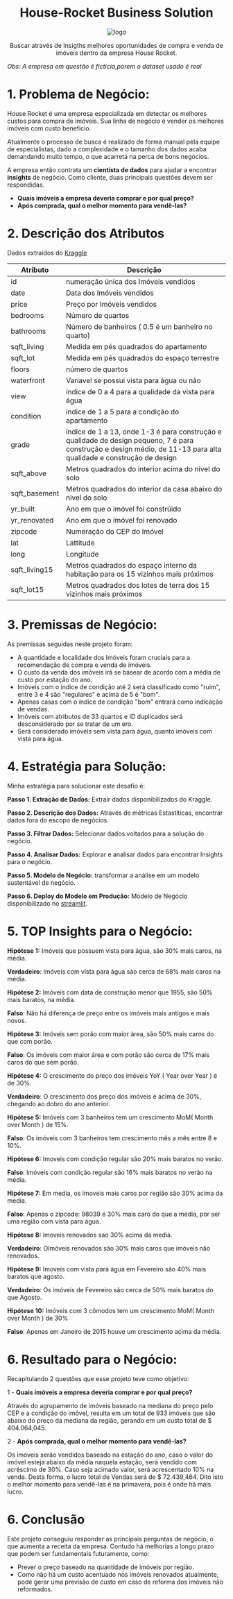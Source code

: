 <h1 align="center">House-Rocket Business Solution</h1>

<p align="center">
<img src="https://user-images.githubusercontent.com/102424643/206324286-beb786a2-5e2b-4ee4-a04e-84f92a9549b2.JPG" alt="logo" style="zoom:100%;" />

<p align="center">Buscar através de Insigths melhores oportunidades de compra e venda de imóveis dentro da empresa House Rocket.</p> 

  *Obs: A empresa em questão é ficticia,porem o dataset usado é real*

# 1. **Problema de Negócio:**

House Rocket é uma empresa especializada em detectar os melhores custos para compra de imóveis. Sua linha de negócio é vender os melhores imóveis com custo beneficio.

Atualmente o processo de busca é realizado de forma manual pela equipe de especialistas, dado a complexidade e o tamanho dos dados acaba demandando muito tempo, o que acarreta na perca de bons negócios.

A empresa então contrata um **cientista de dados** para ajudar a encontrar **insights** de negócio. Como cliente, duas principais questões devem ser respondidas.

  - **Quais imóveis a empresa deveria comprar e por qual preço?**
  - **Após comprada, qual o melhor momento para vendê-las?** 

# 2. **Descrição dos Atributos**

Dados extraídos do [Kraggle](https://www.kaggle.com/datasets/harlfoxem/housesalesprediction)

| Atributo | Descrição |
|---|---|
| id | numeração única dos Imóveis vendidos|
| date | Data dos Imóveis vendidos |
| price | Preço por Imóveis vendidos |
| bedrooms | Número de quartos |
| bathrooms | Número de banheiros ( 0.5 é um banheiro no quarto)|
| sqft_living | Medida em pés quadrados do apartamento |
| sqft_lot | Medida em pés quadrados do espaço terrestre |
| floors | número de quartos |
| waterfront | Variavel se possui vista para água ou não |
| view | índice de 0 a 4 para a qualidade da vista para água |
| condition  | índice de 1 a 5 para a condição do apartamento |
| grade  | índice de 1 a 13, onde 1-3 é para construção e  qualidade de design pequeno, 7 é para construção e design médio, de 11-13 para alta qualidade e construção     de design |
| sqft_above | Metros quadrados do interior acima do nivel do solo |
| sqft_basement | Metros quadrados do interior da casa abaixo do nivel do solo |
| yr_built | Ano em que o imóvel foi constrúido |
| yr_renovated | Ano em que o imóvel foi renovado |
| zipcode | Numeração do CEP do Imóvel |
| lat | Lattitude |
| long | Longitude |
| sqft_living15 | Metros quadrados do espaço interno da habitação para os 15 vizinhos mais próximos |
| sqft_lot15 | Metros quadrados dos lotes de terra dos 15 vizinhos mais próximos |




# 3. **Premissas de Negócio:**

As premissas seguidas neste projeto foram:

- A quantidade e localidade dos Imóveis foram cruciais para a recomendação de compra e venda de imóveis.
- O custo da venda dos imóveis irá se basear de acordo com a média de custo por estação do ano.
- Imóveis com o índice de condição até 2 será classificado como "ruim", entre 3 e 4 são "regulares" e acima de 5 é "bom".
- Apenas casas com o índice de condição "bom" entrará como indicação de vendas.
- Imóveis com atributos de 33 quartos e ID duplicados será desconsiderado por se tratar de um ero.
- Será considerado imóveis sem vista para água, quanto imóveis com vista para água.


# 4. **Estratégia para Solução:**

Minha estratégia para solucionar este desafio é:

**Passo 1. Extração de Dados:** Extrair dados disponibilizados do Kraggle.

**Passo 2. Descrição dos Dados:** Através de métricas Estastíticas, encontrar dados fora do escopo de negócios.

**Passo 3. Filtrar Dados:** Selecionar dados voltados para a solução do negócio.

**Passo 4. Analisar Dados:** Explorar e analisar dados para encontrar Insights para o negócio.

**Passo 5. Modelo de Negócio:** transformar a análise em um modelo sustentável de negócio.

**Passo 6. Deploy do Modelo em Produção:** Modelo de Negócio disponibilizado no [streamlit](https://valdir1291-house-sales-house-sale-10oabc.streamlit.app/).


# 5. **TOP Insights para o Negócio:**

**Hipótese 1:** Imóveis que possuem vista para água, são 30% mais caros, na média.

**Verdadeiro**: Imóveis com vista para água são cerca de 68% mais caros na média.

**Hipótese 2:** Imóveis com data de construção menor que 1955, são 50% mais baratos, na média.

**Falso**: Não há diferença de preço entre os imóveis mais antigos e mais novos.

**Hipótese 3:** Imóveis sem porão com maior área, são 50% mais caros do que com porão.

**Falso**: Os imóveis com maior área e com porão são cerca de 17% mais caros do que sem porão.

**Hipótese 4:** O crescimento do preço dos imóveis YoY ( Year over Year ) é de 30%.

**Verdadeiro**: O crescimento dos preço dos imóveis é acima de 30%, chegando ao dobro do ano anterior.

**Hipótese 5:** Imóveis com 3 banheiros tem um crescimento MoM( Month over Month ) de 15%.

**Falso**: Os imóveis com 3 banheiros tem crescimento mês a mês entre 8 e 10%.

**Hipótese 6:** Imoveis com condição regular são 20% mais baratos no verão.

**Falso**: Imóveis com condição regular são 16% mais baratos no verão na média.

**Hipótese 7:** Em media, os imoveis mais caros por região são 30% acima da media.

**Falso**: Apenas o zipcode: 98039 é 30% mais caro do que a média, por ser uma região com vista para água.

**Hipótese 8:** imoveis renovados sao 30% acima da media.

**Verdadeiro**: OImóveis renovados são 30% mais caros que imóveis não renovados.

**Hipótese 9:** Imoveis com vista para água em Fevereiro são 40% mais baratos que agosto.

**Verdadeiro**: Os imóveis de Fevereiro são cerca de 50% mais baratos do que Agosto.

**Hipótese 10:** Imóveis com 3 cômodos tem um crescimento MoM( Month over Month ) de 30%

**Falso**: Apenas em Janeiro de 2015 houve um crescimento acima da média.


# 6. **Resultado para o Negócio:**

Recapitulando 2 questões que esse projeto teve como objetivo:

1 - **Quais imóveis a empresa deveria comprar e por qual preço?**

Através do agrupamento de imóveis baseado na mediana do preço pelo CEP e a condição do imóvel, resulta em um total de 933 imóveis que são abaixo do preço da mediana da região, gerando em um custo total de $ 404.064,045.

2 - **Após comprada, qual o melhor momento para vendê-las?**

Os imóveis serão vendidos baseado na estação do ano, caso o valor do imóvel esteja abaixo da média naquela estação, será vendido com acréscimo de 30%. Caso seja acimado valor, será acrescentado 10% na venda. Desta forma, o lucro total de Vendas será de $ 72.439,464. Dito isto o melhor momento para vendê-las é na primavera, pois é onde há mais lucro.


# 6. **Conclusão**

Este projeto conseguiu responder as principais perguntas de negócio, o que aumenta a receita da empresa. Contudo há melhorias a longo prazo que podem ser fundamentais futuramente, como:

 - Prever o preço baseado na quantidade de imóveis por região.
 - Como não há um custo acentuado nos imóveis renovados atualmente, pode gerar uma previsão de custo em caso de reforma dos imóveis não reformados.



